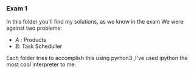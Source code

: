 ### Exam 1
In this folder you'll find my solutions, as we know in the exam We were against two problems:
* *A* : Products 
* *B*: Task Scheduller 


Each folder tries to accomplish this using pyrhon3 ,I've used ipython the most cool interpreter 
to me.